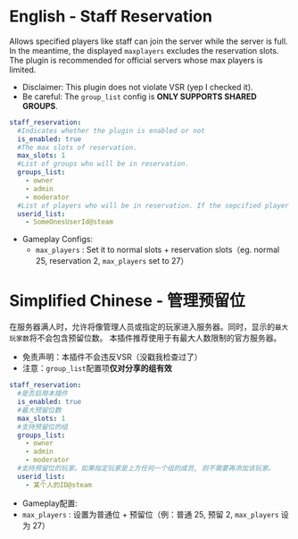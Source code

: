 # English - Staff Reservation
  Allows specified players like staff can join the server while the server is full. In the meantime, the displayed `maxplayers` excludes the reservation slots.
  The plugin is recommended for official servers whose max players is limited.
  
  - Disclaimer: This plugin does not violate VSR (yep I checked it).
  - Be careful: The `group_list` config is **ONLY SUPPORTS SHARED GROUPS**.
  
  ```yaml
  staff_reservation:
    #Indicates whether the plugin is enabled or not
    is_enabled: true
    #The max slots of reservation.
    max_slots: 1
    #List of groups who will be in reservation.
    groups_list:
      - owner
      - admin
      - moderator
    #List of players who will be in reservation. If the sepcified player is a member of any group above, you don't need to add him.
    userid_list:
      - SomeOnesUserId@steam
  ```
  - Gameplay Configs:
    - `max_players` : Set it to normal slots + reservation slots（eg. normal 25, reservation 2, `max_players` set to 27）
  
  # Simplified Chinese - 管理预留位
  在服务器满人时，允许将像管理人员或指定的玩家进入服务器。同时，显示的`最大玩家数`将不会包含预留位数。
  本插件推荐使用于有最大人数限制的官方服务器。
  - 免责声明：本插件不会违反VSR（没戳我检查过了）
  - 注意：`group_list`配置项**仅对分享的组有效**
  
  ```yaml
  staff_reservation:
    #是否启用本插件
    is_enabled: true
    #最大预留位数
    max_slots: 1
    #支持预留位的组
    groups_list:
      - owner
      - admin
      - moderator
    #支持预留位的玩家。如果指定玩家是上方任何一个组的成员, 则不需要再添加该玩家。
    userid_list:
      - 某个人的ID@steam
  ```
  
   - Gameplay配置:
   - `max_players` : 设置为普通位 + 预留位（例：普通 25, 预留 2, `max_players` 设为 27）
